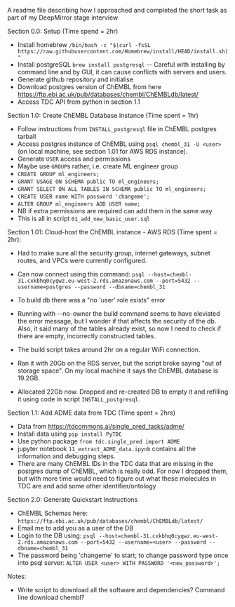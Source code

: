 A readme file describing how I approached and completed the short task as part of my DeepMirror stage interview



Section 0.0: Setup (Time spend = 2hr)
- Install homebrew `/bin/bash -c "$(curl -fsSL https://raw.githubusercontent.com/Homebrew/install/HEAD/install.sh)"`
- Install postgreSQL `brew install postgresql`
	-- Careful with installing by command line and by GUI, it can cause conflicts with servers and users.
- Generate github repository and initialise
- Download postgres version of ChEMBL from here https://ftp.ebi.ac.uk/pub/databases/chembl/ChEMBLdb/latest/
- Access TDC API from python in section 1.1



Section 1.0: Create ChEMBL Database Instance (Time spent = 1hr)
- Follow instructions from `INSTALL_postgresql` file in ChEMBL postgres tarball
- Access postgres instance of ChEMBL using `psql chembl_31 -U <user>` (on local machine, see section 1.01 for AWS RDS instance).
- Generate `USER` access and permissions
- Maybe use `GROUP`s rather, i.e. create ML engineer group
- `CREATE GROUP ml_engineers;`
- `GRANT USAGE ON SCHEMA public TO ml_engineers;`
- `GRANT SELECT ON ALL TABLES IN SCHEMA public TO ml_engineers;`
- `CREATE USER name WITH password 'changeme';`
- `ALTER GROUP ml_engineers ADD USER name;`
- NB if extra permissions are required can add them in the same way
- This is all in script `01_add_new_basic_user.sql`



Section 1.01: Cloud-host the ChEMBL instance - AWS RDS (Time spent = 2hr):
- Had to make sure all the security group, internet gateways, subnet routes, and VPCs were currently configured.
- Can now connect using this command:
	`psql --host=chembl-31.cxkbhq0cyqwz.eu-west-2.rds.amazonaws.com --port=5432 --username=postgres --password --dbname=chembl_31`

- To build db there was a "no 'user' role exists" error
- Running with --no-owner the build command seems to have eleviated the error message, but I wonder if that affects the security of the db. Also, it said many of the tables already exist, so now I need to check if there are empty, incorrectly constructed tables.
- The build script takes around 2hr on a regular WiFi connection.
- Ran it with 20Gb on the RDS server, but the script broke saying "out of storage space". On my local machine it says the ChEMBL database is 19.2GB.
- Allocated 22Gb now. Dropped and re-created DB to empty it and refilling it using code in script `INSTALL_postgresql`.



Section 1.1: Add ADME data from TDC (Time spent =  2hrs)
- Data from https://tdcommons.ai/single_pred_tasks/adme/
- Install data using `pip install PyTDC`
- Use python package `from tdc.single_pred import ADME`
- jupyter notebook `11_extract_ADME_data.ipynb` contains all the information and debugging steps.
- There are many ChEMBL IDs in the TDC data that are missing in the postgres dump of ChEMBL, which is really odd. For now I dropped them, but with more time would need to figure out what these molecules in TDC are and add some other identifier/ontology




Section 2.0: Generate Quickstart Instructions
- ChEMBL Schemas here: `https://ftp.ebi.ac.uk/pub/databases/chembl/ChEMBLdb/latest/`
- Email me to add you as a user of the DB
- Login to the DB using:
`psql --host=chembl-31.cxkbhq0cyqwz.eu-west-2.rds.amazonaws.com --port=5432 --username=<user> --password --dbname=chembl_31`
- The password being 'changeme' to start; to change password type once into psql server:
	`ALTER USER <user> WITH PASSWORD '<new_password>';`



Notes:
- Write script to download all the software and dependencies? Command line download chembl?
